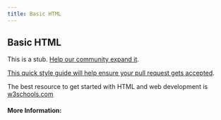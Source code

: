 ```yaml
---
title: Basic HTML
---
```

## Basic HTML

This is a stub. <a href='https://github.com/freecodecamp/guides/tree/master/src/pages/html/tutorials/basic-html/index.md' target='_blank' rel='nofollow'>Help our community expand it</a>.

<a href='https://github.com/freecodecamp/guides/blob/master/README.md' target='_blank' rel='nofollow'>This quick style guide will help ensure your pull request gets accepted</a>.

<!-- The article goes here, in GitHub-flavored Markdown. Feel free to add YouTube videos, images, and CodePen/JSBin embeds  -->
The best resource to get started with HTML and web development is [w3schools.com](https://www.w3schools.com/html/)

#### More Information:
<!-- Please add any articles you think might be helpful to read before writing the article -->


